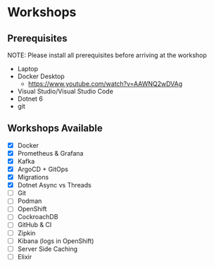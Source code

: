 # Workshops

## Prerequisites

NOTE: Please install all prerequisites before arriving at the workshop

- Laptop
- Docker Desktop
  - https://www.youtube.com/watch?v=AAWNQ2wDVAg
- Visual Studio/Visual Studio Code
- Dotnet 6
- git

## Workshops Available

- [X] Docker
- [X] Prometheus & Grafana
- [X] Kafka
- [X] ArgoCD + GitOps
- [X] Migrations
- [X] Dotnet Async vs Threads
- [ ] Git
- [ ] Podman
- [ ] OpenShift
- [ ] CockroachDB
- [ ] GitHub & CI
- [ ] Zipkin
- [ ] Kibana (logs in OpenShift)
- [ ] Server Side Caching
- [ ] Elixir
